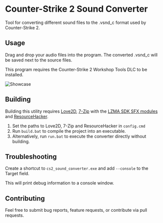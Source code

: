 # Counter-Strike 2 Sound Converter
Tool for converting different sound files to the .vsnd_c format used by Counter-Strike 2.

## Usage
Drag and drop your audio files into the program. The converted .vsnd_c will be saved next to the source files.

This program requires the Counter-Strike 2 Workshop Tools DLC to be installed.

![Showcase](https://i.imgur.com/SO9g7OD.gif)


## Building
Building this utility requires [Love2D](https://love2d.org/), [7-Zip](https://www.7-zip.org/) with the [LZMA SDK SFX modules](https://www.7-zip.org/sdk.html) and [ResourceHacker](https://www.angusj.com/resourcehacker/).

1) Set the paths to Love2D, 7-Zip and ResourceHacker in ``config.cmd``
2) Run ``build.bat`` to compile the project into an executable.
3) Alternatively, run ``run.bat`` to execute the converter directly without building.

## Troubleshooting
Create a shortcut to ``cs2_sound_converter.exe`` and add ``--console`` to the Target field.

This will print debug information to a console window.

## Contributing
Feel free to submit bug reports, feature requests, or contribute via pull requests.